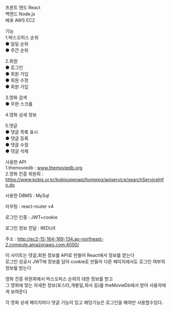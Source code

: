 프론트 엔드 React<br/>
백엔드 Node.js<br/>
배포 AWS EC2<br/>

기능<br/>
  1.박스오피스 순위<br/>
    ● 일일 순위<br/>
    ● 주간 순위<br/>
    
  2.회원<br/>
    ● 로그인<br/>
    ● 회원 가입<br/>
    ● 회원 수정<br/>
    ● 회원 가입<br/>
    
  3.영화 검색<br/>
    ● 무한 스크롤<br/>
  
  4.영화 상세 정보<br/>
  
  5.댓글<br/>
    ● 댓글 목록 표시<br/>
    ● 댓글 등록<br/>
    ● 댓글 수정<br/>
    ● 댓글 삭제<br/>

사용한 API<br/>
  1.themoviedb : www.themoviedb.org<br/>
  2.영화 진흥 위원회 : https://www.kobis.or.kr/kobisopenapi/homepg/apiservice/searchServiceInfo.do<br/>
  
사용한 DBMS : MySql<br/>

라우팅 : react-router v4<br/>

로그인 인증 : JWT+cookie<br/>

로그인 정보 전달 : REDUX<br/>

주소 : http://ec2-15-164-169-134.ap-northeast-2.compute.amazonaws.com:4000/<br/>

이 사이트는 댓글,회원 정보를 API로 만들어 React에서 정보를 받는다<br/>
로그인 성공시 JWT에 정보를 담아 cookie로 만들어 다른 페이지에서도 로그인 여부의 정보를 받는다<br/>

영화 진흥 위원회에서 박스오피스 순위의 대한 정보를 받고<br/>
그 영화에 맞는 자세한 정보(포스터,개봉일,회사 등)를 theMovieDb에서 받아 사용자에게 보여준다<br/>

각 영화 상세 페이지마다 댓글 기능이 있고 해당기능은 로그인을 해야만 사용할수있다.<br/>
